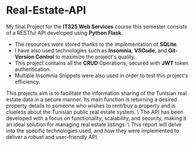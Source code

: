 # Real-Estate-API

My final Project for the **IT325 Web Services** course this semester consists of a RESTful API developed using **Python Flask**. 
* The resources were stored thanks to the implementation of **SQLite**.
* I have also used technologies such as **Insomnia**, **VSCode**, and **Git-Version Control** to maximize the project's quality.
* This project contains all the **CRUD** Operations, secured with **JWT** token authentication.
* Multiple Insomnia Snippets were also used in order to test this project's efficiency.

This projects aim is to facilitate the information sharing of the Tunisian real estate data in a secure manner.
Its main function is returning a desired property details to someone who wishes to rent/buy a property and is clueless about the Tunisian public real estate system. \\
The API has been developed with a focus on functionality, scalability, and security, making it an ideal solution for managing real estate listings.  \\ 
This report will delve into the specific technologies used, and how they were implemented to deliver a robust and user-friendly API.

